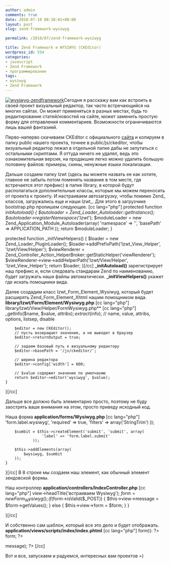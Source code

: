 ```yaml
---
author: admin
comments: true
date: 2010-07-10 08:38:01+00:00
layout: post
slug: zend-framework-wysiwyg

permalink: /2010/07/zend-framework-wysiwyg

title: Zend Framework и WYSIWYG (CKEditor)
wordpress_id: 554
categories:
- javascript
- Zend Framework
- программирование
tags:
- wysiwyg
- Zend Framework
---
```


[![wysiwyg-zendframework](http://vredniy.ru/wp-content/uploads/2010/07/wysiwyg-zendframework1-150x150.png)](http://vredniy.ru/wp-content/uploads/2010/07/wysiwyg-zendframework1.png)Сегодня я расскажу вам как встроить в своей проект визуальный редактор, так часто встречающийся на многих сайтах. Он может применяться в разных местах, будь то редактирование статей/новостей на сайте, может заменить простую форму для отправления комментариев. Возможности ограничиваются лишь вашей фантазией. <!-- more -->

Перво-наперво скачиваем CKEditor с официального [ сайта](http://ckeditor.com/) и копируем в папку public нашего проекта, точнее в public/js/ckeditor, чтобы визуальный редактор лежал в отдельной папке дабы не запутаться с остальными скриптами. Я оттуда ничего не удалял, ведь это ознакомительная версия, на продакшне легко можно удалить большую половину файлов: примеры, скины, ненужные языки локализации. 

Дальше создаем папку Izwt (здесь вы можете назвать ее как хотите, главное не забыть потом поменять название в том месте, где встречается этот префикс) в папке library, в которой будут располагаться дополнительные классы, которые мы можем переносить от проекта к проекту. И настраиваем автозагрузку, чтобы помимо Zend_ классов, загружались еще и наши Izwt_. Для этого в загрузчике bootstrap.php пропишем следующее.
[cc lang="php"]
protected function _initAutoload()
{
    $autoloader = Zend_Loader_Autoloader::getInstance();
    $autoloader->registerNamespace('Izwt_');
    $moduleLoader = new Zend_Application_Module_Autoloader(array(
                'namespace' => '',
                'basePath' => APPLICATION_PATH
            ));
    return $moduleLoader;
}

protected function _initViewHelpers()
{
    $loader = new Zend_Loader_PluginLoader();
    $loader->addPrefixPath('Izwt_View_Helper', 'Izwt/View/Helper');
    $viewRenderer = Zend_Controller_Action_HelperBroker::getStaticHelper('viewRenderer');
    $viewRenderer->view->addHelperPath('Izwt/View/Helper', 'Izwt_View_Helper');
    return $loader;
}[/cc]
**_initAutoload()** зарегистрирует наш префикс и, если следовать стандарам Zend по наименованию, будет загружать наши файлы автоматически. **_initViewHelpers()** укажет где искать помощники вида.

Далее создадим класс Izwt_Form_Element_Wysiwyg, который будет расширять Zend_Form_Element_Xhtml нашим помощником вида.
**library/Izwt/Form/Element/Wysiwyg.php**
[cc lang="php"]
library/Izwt/View/Helper/FormWysiwyg.php**
[cc lang="php"]
_getInfo($name, $value, $attribs);
        extract($info); // name, value, attribs, options, listsep, disable

        $editor = new CKEditor();
        // пусть возвращает значение, а не выводит в браузер
        $editor->returnOutput = true;

        // задаем базовый путь к визуальному редактору
        $editor->basePath = '/js/ckeditor/';
        
        // ширина редактора
        $editor->config['width'] = 600;

        // $value содержит значение по умолчанию
        return $editor->editor('wysiwyg', $value);
    }

}[/cc]

Дальше все должно быть элементарно просто, поэтому не буду заострять ваше внимания на этом, просто приведу исходный код.

Наша форма **application/forms/Wysiwyg.php**
[cc lang="php"] 'form.label.wysiwyg',
                    'required' => true,
                    'filters' => array('StringTrim')
                ));

        $sumbit = $this->createElement('submit', 'submit', array(
                    'label' => 'form.label.submit'
                ));

        $this->addElements(array(
            $wysiwyg, $sumbit
        ));
    }

}[/cc]
В 8 строке мы создаем наш элемент, как обычный элемент зендовской формы.

Наш контроллер **application/controllers/IndexController.php**
[cc lang="php"]
view->headTitle('встраиваем Wysiwyg');
        $form = new Form_Wysiwyg();
        if ($form->isValid($_POST)) {
            $this->view->message = $form->getValues();
        } else {
            $this->view->form = $form;
        }
    }

}[/cc]

И собственно сам шаблон, который все это дело и будет отображать. **application/views/scripts/index/index.phtml**
[cc lang="php"]
form)): ?>
form; ?>


message); ?>
[/cc]

Вот и все, запускаем и радуемся, интересных вам проектов =)

